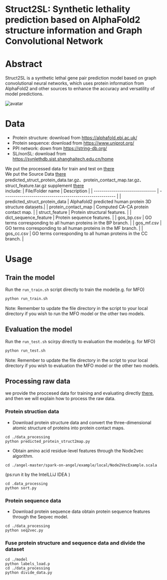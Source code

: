# Struct2SL: Synthetic lethality prediction based on AlphaFold2 structure information and Graph Convolutional Network
# Abstract
Struct2SL is a synthetic lethal gene pair prediction model based on graph convolutional neural networks, which uses protein information from AlphaFold2 and other sources to enhance the accuracy and versatility of model predictions.


![avatar](/model.png)

# Data
- Protein structure: download from https://alphafold.ebi.ac.uk/
- Protein sequence: download from https://www.uniprot.org/
- PPI network: down from https://string-db.org/
- SL/nonSL: download from https://synlethdb.sist.shanghaitech.edu.cn/home
  
We put the processed data for train and test on [there](https://github.com/lyjps/Struct2GO/tree/master/divided_data)\
We put the Source Data [there](https://github.com/lyjps/Struct2GO/tree/Source_data/Source_data) \
predicted_struct_protein_data.tar.gz、protein_contact_map.tar.gz、struct_feature.tar.gz supplement [there](https://pan.baidu.com/s/15lyLZ2gMwzop50aUennTPQ?pwd=bcqc)\
include:
| File/Folder name                | Description                                              |
| ------------------------------- | -------------------------------------------------------- |
| predicted_struct_protein_data   | Alphafold2 predicted human protein 3D structure datasets.|
| protein_contact_map             | Computed CA-CA protein contact map.                      |
| struct_feature                  | Protein structural features.                             |
| dict_sequence_feature           | Protein sequence features.                               |
| gos_bp.csv                      | GO terms corresponding to all human proteins in the BP branch. |
| gos_mf.csv                      | GO terms corresponding to all human proteins in the MF branch. |
| gos_cc.csv                      | GO terms corresponding to all human proteins in the CC branch. |


# Usage
## Train the model
Run the ``run_train.sh`` script directly to train the model(e.g. for MFO)
 ```python
 python run_train.sh
 ``` 

Note: Remember to update the file directory in the script to your local directory if you wish to run the MFO model or the other two models.

## Evaluation the model
Run the ``run_test.sh`` scirpy directly to evaluation the model(e.g. for MFO)
``` python
python run_test.sh
```

Note: Remember to update the file directory in the script to your local directory if you wish to evaluation the MFO model or the other two models.

## Processing raw data
we provide the proccesed data for training and evaluating directly [there](https://pan.baidu.com/s/1qVr5RuUbg2cDByJMnEVVrw?pwd=uf3s), and then we will explain how to process the raw data.
### Protein struction data
- Download protein structure data and convert the three-dimensional atomic structure of proteins into protein contact maps.
```
cd ./data_processing
python predicted_protein_struct2map.py
```
- Obtain amino acid residue-level features through the Node2vec algorithm.
```
cd ./angel-master/spark-on-angel/example/local/Node2VecExample.scala
```
(ps:run it by the IntelLLiJ IDEA )
```
cd .data_processing
python sort.py
```

### Protein sequence data
- Download protein sequence data obtain protein sequence features through the Seqvec model.
```
cd ./data_processing
python seq2vec.py
```

### Fuse protein structure and sequence data and divide the dataset
```
cd ./model
python labels_load.p
cd ./data_processing
python divide_data.py
```
